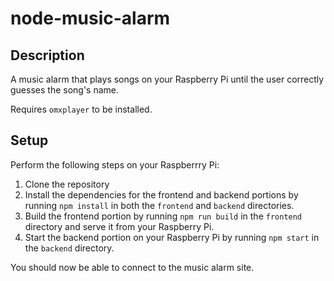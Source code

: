 node-music-alarm
=================

## Description

A music alarm that plays songs on your Raspberry Pi until the user correctly guesses the song's name.

Requires `omxplayer` to be installed.


## Setup

Perform the following steps on your Raspberrry Pi:

1. Clone the repository
2. Install the dependencies for the frontend and backend portions by running `npm install` in both the `frontend` and `backend` directories.
3. Build the frontend portion by running `npm run build` in the `frontend` directory and serve it from your Raspberry Pi.
4. Start the backend portion on your Raspberry Pi by running `npm start` in the `backend` directory.

You should now be able to connect to the music alarm site.

